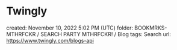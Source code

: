 # Twingly

created: November 10, 2022 5:02 PM (UTC)
folder: BOOKMRKS-MTHRFCKR / SEARCH PARTY MTHRFCKR! / Blog
tags: Search
url: https://www.twingly.com/blogs-api